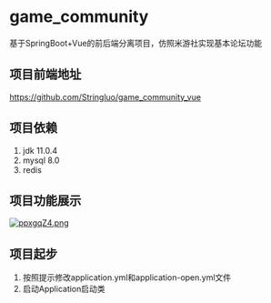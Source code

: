 # game_community
基于SpringBoot+Vue的前后端分离项目，仿照米游社实现基本论坛功能
## 项目前端地址
https://github.com/Stringluo/game_community_vue
## 项目依赖
1. jdk 11.0.4
2. mysql 8.0
3. redis
## 项目功能展示
[![ppxgqZ4.png](https://s1.ax1x.com/2023/04/13/ppxgqZ4.png)](https://imgse.com/i/ppxgqZ4)
## 项目起步
1. 按照提示修改application.yml和application-open.yml文件
2. 启动Application启动类